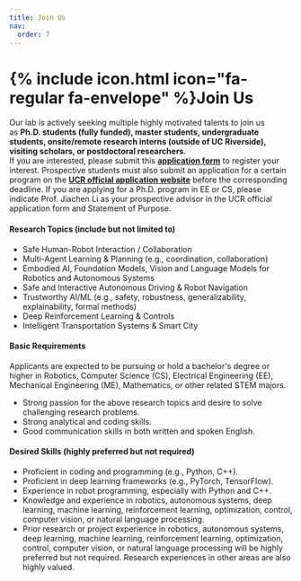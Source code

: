 ```yaml
---
title: Join Us
nav:
  order: 7
---
```


# {% include icon.html icon="fa-regular fa-envelope" %}Join Us

Our lab is actively seeking multiple highly motivated talents to join us as **Ph.D. students (fully funded), master students, undergraduate students, onsite/remote research interns (outside of UC Riverside), visiting scholars, or postdoctoral researchers**. <br>
If you are interested, please submit this **[application form](https://docs.google.com/forms/d/1LLewwdhoxXcOv1B8j1KszhDWmdqoBc5QV5xTahVJieg/viewform)** to register your interest. Prospective students must also submit an application for a certain program on the **[UCR official application website](https://www.ucr.edu/apply)** before the corresponding deadline. If you are applying for a Ph.D. program in EE or CS, please indicate Prof. Jiachen Li as your prospective advisor in the UCR official application form and Statement of Purpose.

#### Research Topics (include but not limited to)

-	Safe Human-Robot Interaction / Collaboration
-	Multi-Agent Learning & Planning (e.g., coordination, collaboration)
-	Embodied AI, Foundation Models, Vision and Language Models for Robotics and Autonomous Systems
-	Safe and Interactive Autonomous Driving & Robot Navigation
-	Trustworthy AI/ML (e.g., safety, robustness, generalizability, explainability, formal methods)
-	Deep Reinforcement Learning & Controls
-	Intelligent Transportation Systems & Smart City


#### Basic Requirements
Applicants are expected to be pursuing or hold a bachelor's degree or higher in Robotics, Computer Science (CS), Electrical Engineering (EE), Mechanical Engineering (ME), Mathematics, or other related STEM majors. 

-	Strong passion for the above research topics and desire to solve challenging research problems.
-	Strong analytical and coding skills.
-	Good communication skills in both written and spoken English.


#### Desired Skills (highly preferred but not required)
-	Proficient in coding and programming (e.g., Python, C++).
-	Proficient in deep learning frameworks (e.g., PyTorch, TensorFlow).
-	Experience in robot programming, especially with Python and C++.
-	Knowledge and experience in robotics, autonomous systems, deep learning, machine learning, reinforcement learning, optimization, control, computer vision, or natural language processing.
-	Prior research or project experience in robotics, autonomous systems, deep learning, machine learning, reinforcement learning, optimization, control, computer vision, or natural language processing will be highly preferred but not required. Research experiences in other areas are also highly valued. 
